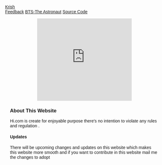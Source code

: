 <html>
<head>
<meta name="viewport" content="width=device-width, initial-scale=1">
<link rel="stylesheet" href="https://cdnjs.cloudflare.com/ajax/libs/font-awesome/4.7.0/css/font-awesome.min.css">
<style>
#mySidenav a {
  position: fixed;
  left: -90px;
  transition: 0.3s;
  padding: 15px;
  width: 100px;
  text-decoration: none;
  font-size: 20px;
  color: white;
  border-radius: 0 5px 5px 0;
}

#mySidenav a:hover {
  left: 0;
}

#about {
  top: 20px;
  background-color: #04AA6D;
}

#blog {
  top: 80px;
  background-color: #2196F3;
}

#projects {
  top: 140px;
  background-color: #f44336;
}

#contact {
  top: 200px;
  background-color: #555
}
body {
  font-family: Arial, Helvetica, sans-serif;
}

.mobile-container {
  max-width: 480px;
  margin: auto;
  background-color: #555;
  height: 1000px;
  color: white;
  border-radius: 5px;
}

.topnav {
  overflow: hidden;
  background-color: #333;
  position: relative;
}

.topnav #myLinks {
  display: none;
}

.topnav a {
  color: white;
  padding: 14px 16px;
  text-decoration: none;
  font-size: 17px;
  display: block;
}

.topnav a.icon {
  background: black;
  display: block;
  position: absolute;
  right: 0;
  top: 0;
}

.topnav a:hover {
  background-color: #ddd;
  color: black;
}

.active {
  background-color: #04AA6D;
  color: white;
}
</style>
</head>
<body>
<div id="mySidenav" class="sidenav">
  <a href="https://www.instagram.com/xiuying_leo/" id="about">About</a>
</div>
<!-- Simulate a smartphone / tablet -->
<div class="mobile-container">

<!-- Top Navigation Menu -->
<div class="topnav">
  <a href="#krish" class="active">Krish </a>
  <div id="myLinks">
     <a href="https://forms.gle/ZsEGVooMEuVvfewj6">Feedback</a>
    <a href="https://youtu.be/FqmYc62HUec">BTS-The Astronaut</a> 
    <a href="New Text Document.txt"> Source Code </a>
    <center><script src="https://unpkg.com/@lottiefiles/lottie-player@latest/dist/lottie-player.js"></script>
<lottie-player src="https://assets8.lottiefiles.com/packages/lf20_0dkyba8h.json"  background="transparent"  speed="1"  style="width: 160px; height: 160px;" hover loop  autoplay></lottie-player></center>
  </div>
  <a href="javascript:void(0);" class="icon" onclick="myFunction()">
    <i class="fa fa-bars"></i>
  </a>
</div>

<div style="padding-left:16px">
<p>
<center>
<iframe src="https://giphy.com/embed/Uq54MX40Rpi7kH5pt2" width="310" height="270" frameBorder="0" class="giphy-embed" allowFullScreen></iframe></center></p>
  <h3>About This Website</h3>
  <p> Hi.com is create for enjoyable purpose there's no intention to violate any rules and regulation . </p>
 <p> <center><script src="https://unpkg.com/@lottiefiles/lottie-player@latest/dist/lottie-player.js"></script>
<lottie-player src="https://assets4.lottiefiles.com/packages/lf20_mpucaxpXEm.json"  background="transparent"  speed="1"  style="width: 300px; height: 300px;" hover loop  autoplay></lottie-player></center></p>
 <h4> Updates </h4>
<p> There will be upcoming changes and updates on this website which makes this website more smooth and if you want to contribute in this website mail me the changes to adopt </p>


</div>

<!-- End smartphone / tablet look -->
</div>
<style>
body {
  background-image: url('https://c4.wallpaperflare.com/wallpaper/519/895/746/halloween-4k-windows-for-desktop-wallpaper-preview.jpg');
  background-repeat: no-repeat;
  background-attachment: fixed;
  background-size: cover;
}
</style>

<script>
function myFunction() {
  var x = document.getElementById("myLinks");
  if (x.style.display === "block") {
    x.style.display = "none";
  } else {
    x.style.display = "block";
  }
}
<button onclick="myFunction()">Replace document</button>

<script>
function myFunction() {
  location.replace("New Text Document.html")
}
</script>
</script>

</body>
</html>

